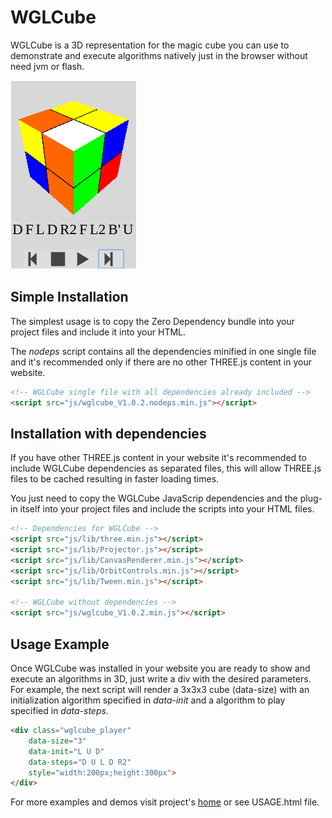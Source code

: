 # WGLCube

WGLCube is a 3D representation for the magic cube you can use to demonstrate and execute algorithms natively just in the browser without need jvm or flash.

![alt tag](https://raw.githubusercontent.com/aocodermx/WGLCube/master/img/ScreenShoot.png)

## Simple Installation

The simplest usage is to copy the Zero Dependency bundle into your project files and include it into your HTML.

The *nodeps* script contains all the dependencies minified in one single file and it's recommended only if there are no other THREE.js content in your website.

``` html
<!-- WGLCube single file with all dependencies already included -->
<script src="js/wglcube_V1.0.2.nodeps.min.js"></script>
```

## Installation with dependencies

If you have other THREE.js content in your website it's recommended to include WGLCube dependencies as separated files, this will allow THREE.js files to be cached resulting in faster loading times.

You just need to copy the WGLCube JavaScrip dependencies and the plug-in itself into your project files and include the scripts into your HTML files.

``` html
<!-- Dependencies for WGLCube -->
<script src="js/lib/three.min.js"></script>
<script src="js/lib/Projector.js"></script>
<script src="js/lib/CanvasRenderer.min.js"></script>
<script src="js/lib/OrbitControls.min.js"></script>
<script src="js/lib/Tween.min.js"></script>

<!-- WGLCube without dependencies -->
<script src="js/wglcube_V1.0.2.min.js"></script>
```

## Usage Example
Once WGLCube was installed in your website you are ready to show and execute an algorithms in 3D, just write a div with the desired parameters. For example, the next script will render a 3x3x3 cube (data-size) with an initialization algorithm specified in *data-init* and a algorithm to play specified in *data-steps*.

``` html
<div class="wglcube_player"
    data-size="3"
    data-init="L U D"
    data-steps="D U L D R2"
    style="width:200px;height:300px">
</div>
```

For more examples and demos visit project's [home]("http://aocodermx.me/projects/coming/WGLCube/") or see USAGE.html file.
